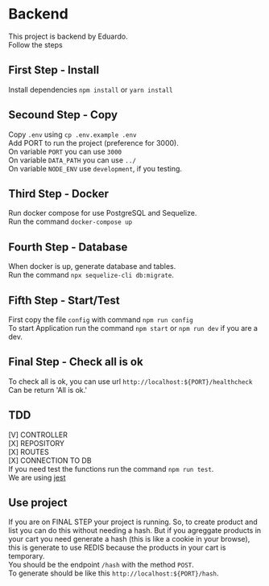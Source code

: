 # Backend
This project is backend by Eduardo.\
Follow the steps

## First Step - Install
Install dependencies `npm install` or `yarn install`

## Secound Step - Copy
Copy `.env` using `cp .env.example .env`\
Add PORT to run the project (preference for 3000).\
On variable `PORT` you can use `3000`\
On variable `DATA_PATH` you can use `../`\
On variable `NODE_ENV` use `development`, if you testing.

## Third Step - Docker
Run docker compose for use PostgreSQL and Sequelize.\
Run the command `docker-compose up`

## Fourth Step - Database
When docker is up, generate database and tables.\
Run the command `npx sequelize-cli db:migrate`.

## Fifth Step - Start/Test
First copy the file `config` with command `npm run config`\
To start Application run the command `npm start` or `npm run dev` if you are a dev.

## Final Step - Check all is ok
To check all is ok, you can use url `http://localhost:${PORT}/healthcheck`\
Can be return 'All is ok.'

## TDD
[V] CONTROLLER\
[X] REPOSITORY\
[X] ROUTES\
[X] CONNECTION TO DB\
If you need test the functions run the command `npm run test`.\
We are using [jest](https://jestjs.io)

## Use project
If you are on FINAL STEP your project is running. So, to create product and list you can do this without needing a hash. But if you agreggate products in your cart you need generate a hash (this is like a cookie in your browse), this is generate to use REDIS because the products in your cart is temporary.\
You should be the endpoint `/hash` with the method `POST`.\
To generate should be like this `http://localhost:${PORT}/hash`.